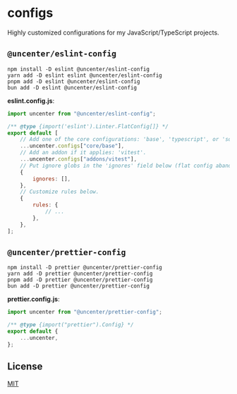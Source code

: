 # configs

Highly customized configurations for my JavaScript/TypeScript projects.

## `@uncenter/eslint-config`

```
npm install -D eslint @uncenter/eslint-config
yarn add -D eslint eslint @uncenter/eslint-config
pnpm add -D eslint @uncenter/eslint-config
bun add -D eslint @uncenter/eslint-config
```

**eslint.config.js**:

```js
import uncenter from "@uncenter/eslint-config";

/** @type {import('eslint').Linter.FlatConfig[]} */
export default [
	// Add one of the core configurations: 'base', 'typescript', or 'solidjs'.
	...uncenter.configs["core/base"],
	// Add an addon if it applies: 'vitest'.
	...uncenter.configs["addons/vitest"],
	// Put ignore globs in the 'ignores' field below (flat config abandons .eslintignore files).
	{
		ignores: [],
	},
	// Customize rules below.
	{
		rules: {
			// ...
		},
	},
];
```

## `@uncenter/prettier-config`

```
npm install -D prettier @uncenter/prettier-config
yarn add -D prettier @uncenter/prettier-config
pnpm add -D prettier @uncenter/prettier-config
bun add -D prettier @uncenter/prettier-config
```

**prettier.config.js**:

```js
import uncenter from "@uncenter/prettier-config";

/** @type {import("prettier").Config} */
export default {
	...uncenter,
};
```

## License

[MIT](LICENSE)
